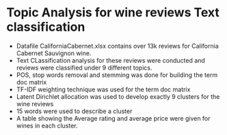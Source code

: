 # Topic Analysis for wine reviews Text classification
* Datafile CaliforniaCabernet.xlsx contains over 13k reviews for California Cabernet Sauvignon wine.   
* Text CLassification analysis for these reviews were conducted and reviews were classified under 9 different topics.
* POS, stop words removal and stemming was done for building the term doc matrix
* TF-IDF weighting technique was used for the term doc matrix
* Latent Dirichlet allocation was used to develop exactly 9 clusters for the wine reviews 
* 15 words were used to describe a cluster
* A table showing the Average rating and average price were given for wines in each cluster.
